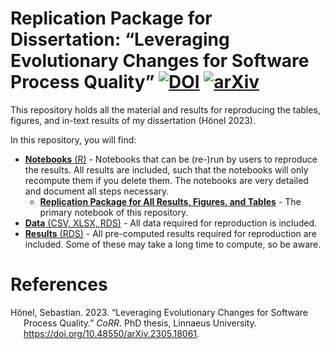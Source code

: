# Replication Package for Dissertation: “Leveraging Evolutionary Changes for Software Process Quality” [![DOI](https://zenodo.org/badge/DOI/10.5281/zenodo.7981673.svg)](https://doi.org/10.5281/zenodo.7981673) [![arXiv](https://img.shields.io/badge/arXiv-2305.18061-b31b1b.svg?style=flat)](https://arxiv.org/abs/2305.18061)

This repository holds all the material and results for reproducing the
tables, figures, and in-text results of my dissertation (Hönel 2023).

In this repository, you will find:

- [**Notebooks** (R)](./notebooks) - Notebooks that can be (re-)run by
  users to reproduce the results. All results are included, such that
  the notebooks will only recompute them if you delete them. The
  notebooks are very detailed and document all steps necessary.
  - [**Replication Package for All Results, Figures, and
    Tables**](./notebooks/Replication.md) - The primary notebook of this
    repository.
- [**Data** (CSV, XLSX, RDS)](./data) - All data required for
  reproduction is included.
- [**Results** (RDS)](./results) - All pre-computed results required for
  reproduction are included. Some of these may take a long time to
  compute, so be aware.

# References

<div id="refs" class="references csl-bib-body hanging-indent">

<div id="ref-honel2023_phdthesis" class="csl-entry">

Hönel, Sebastian. 2023. “<span class="nocase">Leveraging Evolutionary
Changes for Software Process Quality</span>.” *CoRR*. PhD thesis,
Linnaeus University. <https://doi.org/10.48550/arXiv.2305.18061>.

</div>

</div>
